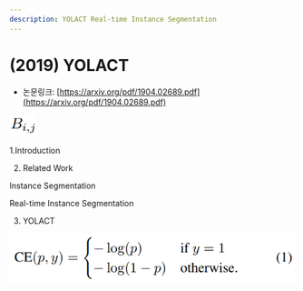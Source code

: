 ```yaml
---
description: YOLACT Real-time Instance Segmentation
---
```


# \(2019\) YOLACT

* 논문링크: [https://arxiv.org/pdf/1904.02689.pdf](https://arxiv.org/pdf/1904.02689.pdf)



![](../.gitbook/assets/image%20%28109%29.png)





1.Introduction

2. Related Work

Instance Segmentation

Real-time Instance Segmentation



3. YOLACT

![](../.gitbook/assets/image%20%2819%29.png)



